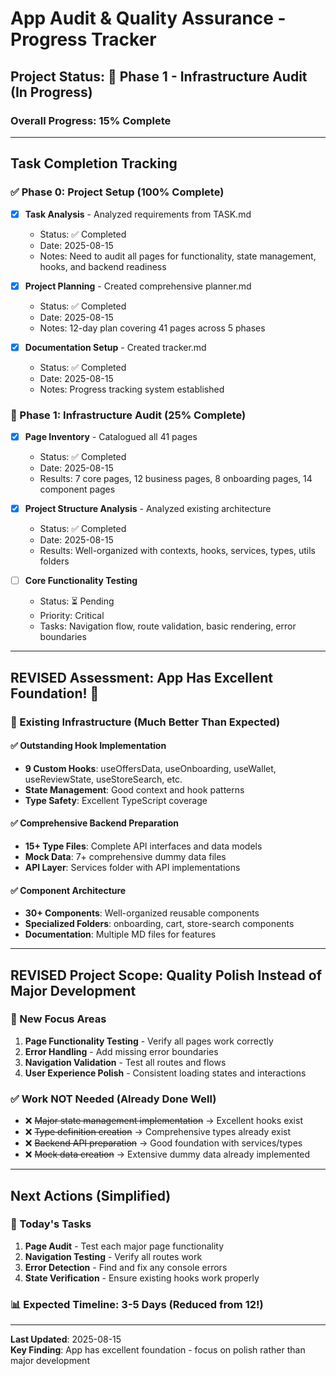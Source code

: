 # App Audit & Quality Assurance - Progress Tracker

## Project Status: 🚀 Phase 1 - Infrastructure Audit (In Progress)

### Overall Progress: 15% Complete

---

## Task Completion Tracking

### ✅ Phase 0: Project Setup (100% Complete)
- [x] **Task Analysis** - Analyzed requirements from TASK.md
  - Status: ✅ Completed
  - Date: 2025-08-15
  - Notes: Need to audit all pages for functionality, state management, hooks, and backend readiness

- [x] **Project Planning** - Created comprehensive planner.md
  - Status: ✅ Completed
  - Date: 2025-08-15
  - Notes: 12-day plan covering 41 pages across 5 phases

- [x] **Documentation Setup** - Created tracker.md
  - Status: ✅ Completed
  - Date: 2025-08-15
  - Notes: Progress tracking system established

### 🔄 Phase 1: Infrastructure Audit (25% Complete)
- [x] **Page Inventory** - Catalogued all 41 pages
  - Status: ✅ Completed
  - Date: 2025-08-15
  - Results: 7 core pages, 12 business pages, 8 onboarding pages, 14 component pages

- [x] **Project Structure Analysis** - Analyzed existing architecture
  - Status: ✅ Completed
  - Date: 2025-08-15
  - Results: Well-organized with contexts, hooks, services, types, utils folders

- [ ] **Core Functionality Testing**
  - Status: ⏳ Pending
  - Priority: Critical
  - Tasks: Navigation flow, route validation, basic rendering, error boundaries

---

## REVISED Assessment: App Has Excellent Foundation! 🎉

### 📁 Existing Infrastructure (Much Better Than Expected)

#### ✅ Outstanding Hook Implementation
- **9 Custom Hooks**: useOffersData, useOnboarding, useWallet, useReviewState, useStoreSearch, etc.
- **State Management**: Good context and hook patterns
- **Type Safety**: Excellent TypeScript coverage

#### ✅ Comprehensive Backend Preparation  
- **15+ Type Files**: Complete API interfaces and data models
- **Mock Data**: 7+ comprehensive dummy data files
- **API Layer**: Services folder with API implementations

#### ✅ Component Architecture
- **30+ Components**: Well-organized reusable components
- **Specialized Folders**: onboarding, cart, store-search components
- **Documentation**: Multiple MD files for features

---

## REVISED Project Scope: Quality Polish Instead of Major Development

### 🎯 New Focus Areas
1. **Page Functionality Testing** - Verify all pages work correctly
2. **Error Handling** - Add missing error boundaries  
3. **Navigation Validation** - Test all routes and flows
4. **User Experience Polish** - Consistent loading states and interactions

### ✅ Work NOT Needed (Already Done Well)
- ❌ ~~Major state management implementation~~ → Excellent hooks exist
- ❌ ~~Type definition creation~~ → Comprehensive types already exist  
- ❌ ~~Backend API preparation~~ → Good foundation with services/types
- ❌ ~~Mock data creation~~ → Extensive dummy data already implemented

---

## Next Actions (Simplified)

### 🎯 Today's Tasks
1. **Page Audit** - Test each major page functionality
2. **Navigation Testing** - Verify all routes work
3. **Error Detection** - Find and fix any console errors
4. **State Verification** - Ensure existing hooks work properly

### 📊 Expected Timeline: 3-5 Days (Reduced from 12!)

---

**Last Updated**: 2025-08-15  
**Key Finding**: App has excellent foundation - focus on polish rather than major development